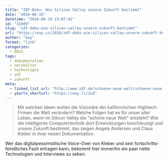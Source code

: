 ```yaml
---
title: "ZDF-Doku: Wie Silicon Valley unsere Zukunft bestimmt"
date: "2016-06-19"
datetime: "2016-06-19 23:07:41"
id: "31609"
slug: "zdf-doku-wie-silicon-valley-unsere-zukunft-bestimmt"
url: "https://eay.cc/2016/zdf-doku-wie-silicon-valley-unsere-zukunft-bestimmt/"
author: "eay"
format: "link"
categories:
  - 0815
tags:
  - dokumentation
  - netzkultur
  - technologie
  - zdf
  - zukunft
meta:
  - linked_list_url: "http://www.zdf.de/schoene-neue-welt/schoene-neue-welt-43773220.html"
  - yourls_shorturl: "https://eay.li/2ud"
---
```


> Mit welchen Ideen wollen die Visionäre der kalifornischen Hightech-Firmen die Welt verändern? Welche Folgen hat es für unser aller Leben, wenn im Silicon Valley die "schöne neue Welt" entsteht? Wie die intelligente Computertechnik dort Entwicklungen beschleunigt und unsere Zukunft bestimmt, das zeigen Angela Andersen und Claus Kleber in ihrer neuen Dokumentation.

Wer das digitalpessimistische Voice-Over von Kleber und sein fortschritts­feindliches Fazit ertragen kann, bekommt hier immerihn ein paar nette Technologien und Interviews zu sehen.
